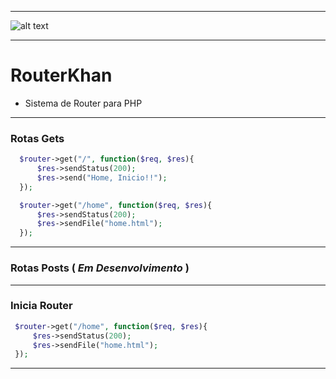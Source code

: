 -------------------------------


![alt text](https://i.imgur.com/9bNPdrP.gif "Logo RouterKhan")


-------------------------------


# RouterKhan
- Sistema de Router para PHP


-------------------------------


  ### Rotas Gets
  
  
  ```php
  	$router->get("/", function($req, $res){
		$res->sendStatus(200);
		$res->send("Home, Inicio!!");
	});
  ```
  
  
  ```php
  	$router->get("/home", function($req, $res){
		$res->sendStatus(200);
		$res->sendFile("home.html");
	});
  ```
  
  
  ------------------------------------------------
  
  
  ### Rotas Posts ( _Em Desenvolvimento_ )
  
  
  ------------------------------------------------
  
  
   ### Inicia Router
   
   
   ```php
  	$router->get("/home", function($req, $res){
		$res->sendStatus(200);
		$res->sendFile("home.html");
	});
  ```
  
   ------------------------------------------------

